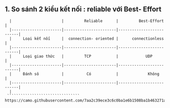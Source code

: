 
## 1. So sánh 2 kiểu kết nối : reliable  với Best- Effort

``````````````````````````````````
  |                      |         Reliable      |         Best-Effort      |
  |----------------------|-----------------------|--------------------------|
  |     Loại kết nối     |  connection- oriented |      connectionless      |
  |----------------------|-----------------------|--------------------------|
  |     Loại giao thức   |         TCP           |            UDP           |
  |----------------------|-----------------------|--------------------------|
  |     Đánh sô          |          Có           |             Không        |
  |----------------------|-----------------------|--------------------------|
  |
 ```````````````````````````````` 
https://camo.githubusercontent.com/7aa2c39ece3c6c0ba1e6b1508ba1b463271a6a48/687474703a2f2f312e62702e626c6f6773706f742e636f6d2f5f706a6e5931432d4374794d2f54534b42655135506937492f41414141414141414142512f32656857586d56385933302f73313630302f72656c6961626c652b76732b626573742d6566666f72742e6a7067

